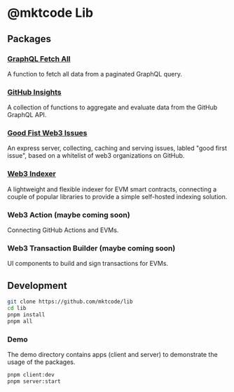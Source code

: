 # @mktcode Lib

## Packages

### [GraphQL Fetch All](/packages/graphql-fetch-all/)

A function to fetch all data from a paginated GraphQL query.

### [GitHub Insights](/packages/github-insights/)

A collection of functions to aggregate and evaluate data from the GitHub GraphQL API.

### [Good Fist Web3 Issues](/packages/good-first-web3-issues/)

An express server, collecting, caching and serving issues, labled "good first issue", based on a whitelist of web3 organizations on GitHub.

### [Web3 Indexer](/packages/web3indexer/)

A lightweight and flexible indexer for EVM smart contracts, connecting a couple of popular libraries to provide a simple self-hosted indexing solution.

### Web3 Action (maybe coming soon)

Connecting GitHub Actions and EVMs. 

### Web3 Transaction Builder (maybe coming soon)

UI components to build and sign transactions for EVMs.

## Development

```bash
git clone https://github.com/mktcode/lib
cd lib
pnpm install
pnpm all
```

### Demo

The demo directory contains apps (client and server) to demonstrate the usage of the packages.

```bash
pnpm client:dev
pnpm server:start
```